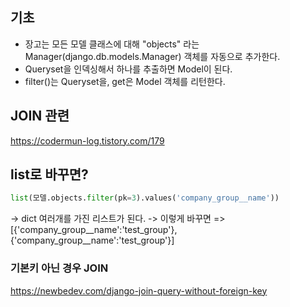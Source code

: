
## 기초 
- 장고는 모든 모델 클래스에 대해 "objects" 라는 Manager(django.db.models.Manager) 객체를 자동으로 추가한다.
- Queryset을 인덱싱해서 하나를 추출하면 Model이 된다.
- filter()는 Queryset을, get은 Model 객체를 리턴한다. 

## JOIN 관련 
https://codermun-log.tistory.com/179

## list로 바꾸면?

```python
list(모델.objects.filter(pk=3).values('company_group__name'))
```
-> dict 여러개를 가진 리스트가 된다. 
-> 이렇게 바꾸면
=> [{'company_group__name':'test_group'}, {'company_group__name':'test_group'}]


### 기본키 아닌 경우 JOIN
https://newbedev.com/django-join-query-without-foreign-key
